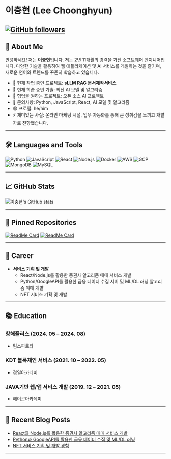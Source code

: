 # 이충현 (Lee Choonghyun)

[![GitHub followers](https://img.shields.io/github/followers/eumcloud?style=social)](https://github.com/eumcloud) 
---

## 👋 About Me

안녕하세요! 저는 **이충현**입니다. 저는 2년 11개월의 경력을 가진 소프트웨어 엔지니어입니다. 다양한 기술을 활용하여 웹 애플리케이션 및 AI 서비스를 개발하는 것을 즐기며, 새로운 언어와 트렌드를 꾸준히 학습하고 있습니다.

- 🔭 현재 작업 중인 프로젝트: **sLLM RAG 문서제작서비스**
- 🌱 현재 학습 중인 기술: 최신 AI 모델 및 알고리즘
- 👯 협업을 원하는 프로젝트: 오픈 소스 AI 프로젝트
- 💬 문의사항: Python, JavaScript, React, AI 모델 및 알고리즘
- 😄 프로필: he/him
- ⚡ 재미있는 사실: 온라인 마케팅 시절, 업무 자동화를 통해 큰 성취감을 느끼고 개발자로 전향했습니다.

---

## 🛠️ Languages and Tools

![Python](https://img.shields.io/badge/-Python-333?style=flat&logo=python)
![JavaScript](https://img.shields.io/badge/-JavaScript-333?style=flat&logo=javascript)
![React](https://img.shields.io/badge/-React-333?style=flat&logo=react)
![Node.js](https://img.shields.io/badge/-Node.js-333?style=flat&logo=node.js)
![Docker](https://img.shields.io/badge/-Docker-333?style=flat&logo=docker)
![AWS](https://img.shields.io/badge/-AWS-333?style=flat&logo=amazon-aws)
![GCP](https://img.shields.io/badge/-GCP-333?style=flat&logo=google-cloud)
![MongoDB](https://img.shields.io/badge/-MongoDB-333?style=flat&logo=mongodb)
![MySQL](https://img.shields.io/badge/-MySQL-333?style=flat&logo=mysql)

---

## 📈 GitHub Stats

![이충현's GitHub stats](https://github-readme-stats.vercel.app/api?username=eumcloud&show_icons=true&theme=radical)

---

## 📌 Pinned Repositories

[![ReadMe Card](https://github-readme-stats.vercel.app/api/pin/?username=eumcloud&repo=algorithmic-trading&theme=radical)](https://github.com/eumcloud/algorithmic-trading)
[![ReadMe Card](https://github-readme-stats.vercel.app/api/pin/?username=eumcloud&repo=nft-service&theme=radical)](https://github.com/eumcloud/nft-service)

---

## 💼 Career
- **서비스 기획 및 개발**
  - React/Node.js를 활용한 증권사 알고리즘 매매 서비스 개발
  - Python/GoogleAPI를 활용한 금융 데이터 수집 서버 및 ML/DL 러닝 알고리즘 매매 개발
  - NFT 서비스 기획 및 개발
 
---

## 📚 Education

### 항해플러스 (2024. 05 – 2024. 08)
- 팀스파르타

### KDT 블록체인 서비스 (2021. 10 – 2022. 05)
- 경일아카데미

### JAVA기반 웹/앱 서비스 개발 (2019. 12 – 2021. 05)
- 에이콘아카데미
 
---

## 📝 Recent Blog Posts

<!-- BLOG-POST-LIST:START -->
- [React와 Node.js를 활용한 증권사 알고리즘 매매 서비스 개발](#)
- [Python과 GoogleAPI를 활용한 금융 데이터 수집 및 ML/DL 러닝](#)
- [NFT 서비스 기획 및 개발 경험](#)
<!-- BLOG-POST-LIST:END -->

---
 
